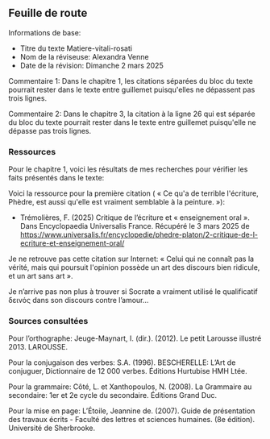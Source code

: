 ## Feuille de route

Informations de base:
* Titre du texte Matiere-vitali-rosati
* Nom de la réviseuse: Alexandra Venne
* Date de la révision: Dimanche 2 mars 2025

Commentaire 1: Dans le chapitre 1, les citations séparées du bloc du texte pourrait rester dans le texte entre guillemet puisqu'elles ne dépassent pas trois lignes. 

Commentaire 2: Dans le chapitre 3, la citation à la ligne 26 qui est séparée du bloc du texte pourrait rester dans le texte entre guillemet puisqu'elle ne dépasse pas trois lignes.

### Ressources
Pour le chapitre 1, voici les résultats de mes recherches pour vérifier les faits présentés dans le texte:

Voici la ressource pour la première citation ( « Ce qu'a de terrible l'écriture, Phèdre, est aussi qu'elle est vraiment semblable à la peinture. »):
* Trémolières, F. (2025) Critique de l’écriture et « enseignement oral ». Dans Encyclopaedia Universalis France. Récupéré le 3 mars 2025 de https://www.universalis.fr/encyclopedie/phedre-platon/2-critique-de-l-ecriture-et-enseignement-oral/

Je ne retrouve pas cette citation sur Internet: « Celui qui ne connaît pas la vérité, mais qui poursuit l'opinion possède un art des discours bien ridicule, et un art sans art ». 

Je n’arrive pas non plus à trouver si Socrate a vraiment utilisé le qualificatif δεινός dans son discours contre l’amour…

### Sources consultées
Pour l’orthographe: 
Jeuge-Maynart, I. (dir.). (2012). Le petit Larousse illustré 2013. LAROUSSE.

Pour la conjugaison des verbes:
S.A. (1996). BESCHERELLE: L’Art de conjuguer, Dictionnaire de 12 000 verbes. Éditions Hurtubise HMH Ltée.

Pour la grammaire:
Côté, L. et Xanthopoulos, N. (2008). La Grammaire au secondaire: 1er et 2e cycle du secondaire. Éditions Grand Duc.

Pour la mise en page:
L’Étoile, Jeannine de. (2007). Guide de présentation des travaux écrits - Faculté des lettres et sciences humaines. (8e édition). Université de Sherbrooke.
